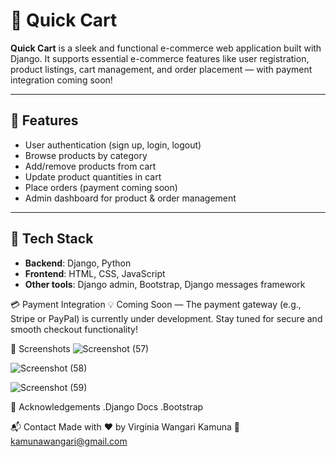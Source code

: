 # 🛒 Quick Cart

**Quick Cart** is a sleek and functional e-commerce web application built with Django. It supports essential e-commerce features like user registration, product listings, cart management, and order placement — with payment integration coming soon!

---

## 🚀 Features

- User authentication (sign up, login, logout)
- Browse products by category
- Add/remove products from cart
- Update product quantities in cart
- Place orders (payment coming soon)
- Admin dashboard for product & order management

---

## 🧰 Tech Stack

- **Backend**: Django, Python
- **Frontend**: HTML, CSS, JavaScript
- **Other tools**: Django admin, Bootstrap, Django messages framework

💳 Payment Integration
💡 Coming Soon — The payment gateway (e.g., Stripe or PayPal) is currently under development. Stay tuned for secure and smooth checkout functionality!


📸 Screenshots
![Screenshot (57)](https://github.com/user-attachments/assets/f84fec05-c0c1-40b2-be0a-4fcf57fe922b)


![Screenshot (58)](https://github.com/user-attachments/assets/af449e89-80f3-4420-8d8a-38f2187c84ca)



![Screenshot (59)](https://github.com/user-attachments/assets/1aef7e45-a5e3-4113-b350-f8a60ae9ade9)







🙌 Acknowledgements
.Django Docs
.Bootstrap


📬 Contact
Made with ❤️ by Virginia Wangari Kamuna
📧 kamunawangari@gmail.com


